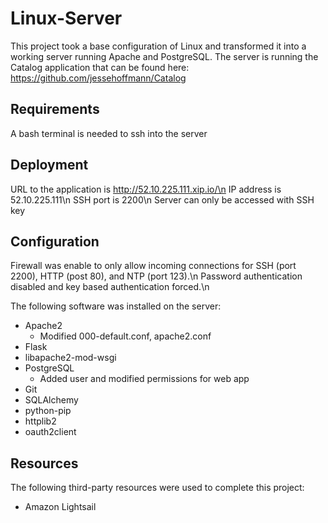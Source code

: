 # Linux-Server
This project took a base configuration of Linux and transformed it into a working server running Apache and PostgreSQL. The server is running the Catalog application that can be found here:
https://github.com/jessehoffmann/Catalog
## Requirements
A bash terminal is needed to ssh into the server
## Deployment
URL to the application is http://52.10.225.111.xip.io/\n
IP address is 52.10.225.111\n
SSH port is 2200\n
Server can only be accessed with SSH key
## Configuration
Firewall was enable to only allow incoming connections for SSH (port 2200), HTTP (post 80), and NTP (port 123).\n
Password authentication disabled and key based authentication forced.\n

The following software was installed on the server:
* Apache2
  * Modified 000-default.conf, apache2.conf
* Flask
* libapache2-mod-wsgi
* PostgreSQL
  * Added user and modified permissions for web app
* Git
* SQLAlchemy
* python-pip
* httplib2
* oauth2client

## Resources
The following third-party resources were used to complete this project:
* Amazon Lightsail
